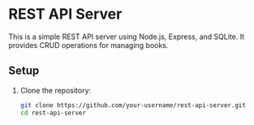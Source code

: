 # REST API Server

This is a simple REST API server using Node.js, Express, and SQLite. It provides CRUD operations for managing books.

## Setup

1. Clone the repository:
   ```bash
   git clone https://github.com/your-username/rest-api-server.git
   cd rest-api-server
